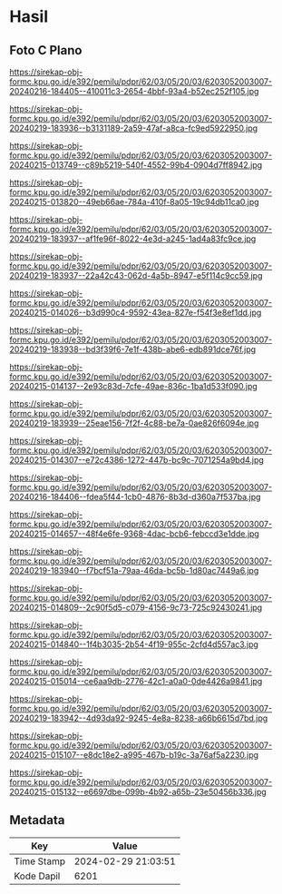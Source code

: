 # Hasil

## Foto C Plano

https://sirekap-obj-formc.kpu.go.id/e392/pemilu/pdpr/62/03/05/20/03/6203052003007-20240216-184405--410011c3-2654-4bbf-93a4-b52ec252f105.jpg

https://sirekap-obj-formc.kpu.go.id/e392/pemilu/pdpr/62/03/05/20/03/6203052003007-20240219-183936--b3131189-2a59-47af-a8ca-fc9ed5922950.jpg

https://sirekap-obj-formc.kpu.go.id/e392/pemilu/pdpr/62/03/05/20/03/6203052003007-20240215-013749--c89b5219-540f-4552-99b4-0904d7ff8942.jpg

https://sirekap-obj-formc.kpu.go.id/e392/pemilu/pdpr/62/03/05/20/03/6203052003007-20240215-013820--49eb66ae-784a-410f-8a05-19c94db11ca0.jpg

https://sirekap-obj-formc.kpu.go.id/e392/pemilu/pdpr/62/03/05/20/03/6203052003007-20240219-183937--af1fe96f-8022-4e3d-a245-1ad4a83fc9ce.jpg

https://sirekap-obj-formc.kpu.go.id/e392/pemilu/pdpr/62/03/05/20/03/6203052003007-20240219-183937--22a42c43-062d-4a5b-8947-e5f114c9cc59.jpg

https://sirekap-obj-formc.kpu.go.id/e392/pemilu/pdpr/62/03/05/20/03/6203052003007-20240215-014026--b3d990c4-9592-43ea-827e-f54f3e8ef1dd.jpg

https://sirekap-obj-formc.kpu.go.id/e392/pemilu/pdpr/62/03/05/20/03/6203052003007-20240219-183938--bd3f39f6-7e1f-438b-abe6-edb891dce76f.jpg

https://sirekap-obj-formc.kpu.go.id/e392/pemilu/pdpr/62/03/05/20/03/6203052003007-20240215-014137--2e93c83d-7cfe-49ae-836c-1ba1d533f090.jpg

https://sirekap-obj-formc.kpu.go.id/e392/pemilu/pdpr/62/03/05/20/03/6203052003007-20240219-183939--25eae156-7f2f-4c88-be7a-0ae826f6094e.jpg

https://sirekap-obj-formc.kpu.go.id/e392/pemilu/pdpr/62/03/05/20/03/6203052003007-20240215-014307--e72c4386-1272-447b-bc9c-7071254a9bd4.jpg

https://sirekap-obj-formc.kpu.go.id/e392/pemilu/pdpr/62/03/05/20/03/6203052003007-20240216-184406--fdea5f44-1cb0-4876-8b3d-d360a7f537ba.jpg

https://sirekap-obj-formc.kpu.go.id/e392/pemilu/pdpr/62/03/05/20/03/6203052003007-20240215-014657--48f4e6fe-9368-4dac-bcb6-febccd3e1dde.jpg

https://sirekap-obj-formc.kpu.go.id/e392/pemilu/pdpr/62/03/05/20/03/6203052003007-20240219-183940--f7bcf51a-79aa-46da-bc5b-1d80ac7449a6.jpg

https://sirekap-obj-formc.kpu.go.id/e392/pemilu/pdpr/62/03/05/20/03/6203052003007-20240215-014809--2c90f5d5-c079-4156-9c73-725c92430241.jpg

https://sirekap-obj-formc.kpu.go.id/e392/pemilu/pdpr/62/03/05/20/03/6203052003007-20240215-014840--1f4b3035-2b54-4f19-955c-2cfd4d557ac3.jpg

https://sirekap-obj-formc.kpu.go.id/e392/pemilu/pdpr/62/03/05/20/03/6203052003007-20240215-015014--ce6aa9db-2776-42c1-a0a0-0de4426a9841.jpg

https://sirekap-obj-formc.kpu.go.id/e392/pemilu/pdpr/62/03/05/20/03/6203052003007-20240219-183942--4d93da92-9245-4e8a-8238-a66b6615d7bd.jpg

https://sirekap-obj-formc.kpu.go.id/e392/pemilu/pdpr/62/03/05/20/03/6203052003007-20240215-015107--e8dc18e2-a995-467b-b19c-3a76af5a2230.jpg

https://sirekap-obj-formc.kpu.go.id/e392/pemilu/pdpr/62/03/05/20/03/6203052003007-20240215-015132--e6697dbe-099b-4b92-a65b-23e50456b336.jpg


## Metadata

| Key        | Value               |
| ---------- | ------------------- |
| Time Stamp | 2024-02-29 21:03:51 |
| Kode Dapil | 6201                |



